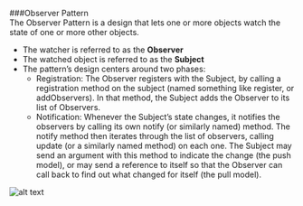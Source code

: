 ###Observer Pattern   
The Observer Pattern is a design that lets one or more objects watch the state of one or more other objects.  
* The watcher is referred to as the **Observer**
* The watched object is referred to as the **Subject**
* The pattern’s design centers around two phases:
    * Registration: The Observer registers with the Subject, by calling a registration method on the subject (named something like register, or addObservers).  In that method, the Subject adds the Observer to its list of Observers.
    * Notification: Whenever the Subject’s state changes, it notifies the observers by calling its own notify (or similarly named) method.  The notify method then iterates through the list of observers, calling update (or a similarly named method) on each one.  The Subject may send an argument with this method to indicate the change (the push model), or may send a reference to itself so that the Observer can call back to find out what changed for itself (the pull model).   
    
![alt text](http://blog.lukaszewski.it/wp-content/uploads/2013/02/observer_pattern.png "Logo Title Text 1")
